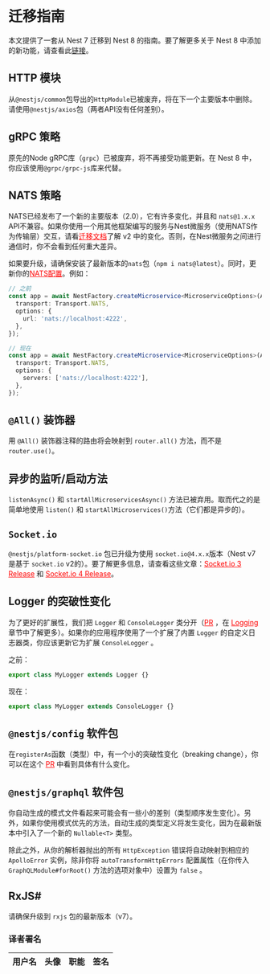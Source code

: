 # 迁移指南

本文提供了一套从 Nest 7 迁移到 Nest 8 的指南。要了解更多关于 Nest 8 中添加的新功能，请查看此[链接](https://github.com/nestjs/nest/pull/6349)。

## HTTP 模块

从`@nestjs/common`包导出的`HttpModule`已被废弃，将在下一个主要版本中删除。请使用`@nestjs/axios`包（两者API没有任何差别）。

## gRPC 策略

原先的Node gRPC库（`grpc`）已被废弃，将不再接受功能更新。在 Nest 8 中，你应该使用`@grpc/grpc-js`库来代替。

## NATS 策略

NATS已经发布了一个新的主要版本（2.0），它有许多变化，并且和 `nats@1.x.x` API不兼容。如果你使用一个用其他框架编写的服务与Nest微服务（使用NATS作为传输层）交互，请看<a style="color:red;" href="https://github.com/nats-io/nats.js/blob/master/migration.md">迁移文档</a>了解 v2 中的变化。否则，在Nest微服务之间进行通信时，你不会看到任何重大差异。

如果要升级，请确保安装了最新版本的`nats`包（`npm i nats@latest`）。同时，更新你的<a style="color:red;" href="https://github.com/nats-io/nats.js/blob/master/migration.md#changed-configuration-properties">NATS配置</a>。例如：

```typescript
// 之前
const app = await NestFactory.createMicroservice<MicroserviceOptions>(AppModule, {
  transport: Transport.NATS,
  options: {
    url: 'nats://localhost:4222',
  },
});

// 现在
const app = await NestFactory.createMicroservice<MicroserviceOptions>(AppModule, {
  transport: Transport.NATS,
  options: {
    servers: ['nats://localhost:4222'],
  },
});
```

## `@All()` 装饰器

用 `@All()` 装饰器注释的路由将会映射到 `router.all()` 方法，而不是 `router.use()`。

## 异步的监听/启动方法

`listenAsync()` 和 `startAllMicroservicesAsync()` 方法已被弃用。取而代之的是简单地使用 `listen()` 和 `startAllMicroservices()`方法（它们都是异步的）。

## `Socket.io`

`@nestjs/platform-socket.io` 包已升级为使用 `socket.io@4.x.x`版本（Nest v7是基于 `socket.io` v2的）。要了解更多信息，请查看这些文章：<a style="color:red;" href="https://socket.io/blog/socket-io-3-release/">Socket.io 3 Release</a> 和 <a style="color:red;" href="https://socket.io/blog/socket-io-3-release/">Socket.io 4 Release</a>。



## Logger 的突破性变化

为了更好的扩展性，我们把 `Logger` 和 `ConsoleLogger` 类分开（<a style="color:red;" href="https://github.com/nestjs/nest/pull/6221">PR</a> ，在 <a style="color:red;" href="https://docs.nestjs.com/techniques/logger">Logging</a> 章节中了解更多）。如果你的应用程序使用了一个扩展了内置 `Logger` 的自定义日志器类，你应该更新它为扩展 `ConsoleLogger` 。

之前：

```typescript
export class MyLogger extends Logger {}
```

现在：

```typescript
export class MyLogger extends ConsoleLogger {}
```

## `@nestjs/config` 软件包

在`registerAs`函数（类型）中，有一个小的突破性变化（breaking change），你可以在这个 <a style="color:red;" href="https://github.com/nestjs/config/pull/173">PR</a> 中看到具体有什么变化。

## `@nestjs/graphql` 软件包

你自动生成的模式文件看起来可能会有一些小的差别（类型顺序发生变化）。另外，如果你使用模式优先的方法，自动生成的类型定义将发生变化，因为在最新版本中引入了一个新的 `Nullable<T>` 类型。

除此之外，从你的解析器抛出的所有 `HttpException` 错误将自动映射到相应的 `ApolloError` 实例，除非你将 `autoTransformHttpErrors` 配置属性（在你传入 `GraphQLModule#forRoot()` 方法的选项对象中）设置为 `false` 。

## RxJS#

请确保升级到 `rxjs` 包的最新版本（v7）。

 ### 译者署名

| 用户名 | 头像 | 职能 | 签名 |
|---|---|---|---|
